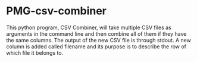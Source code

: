 # PMG-csv-combiner

This python program, CSV Combiner, will take multiple CSV files as arguments in the command line and then combine all of them if they have the same columns. The output of the new CSV file is through stdout. A new column is added called filename and its purpose is to describe the row of which file it belongs to.
